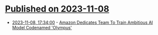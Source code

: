 # [Published on 2023-11-08](index.md)

* [2023-11-08, 17:34:00](https://slashdot.org/story/23/11/08/1734258/amazon-dedicates-team-to-train-ambitious-ai-model-codenamed-olympus?utm_source=rss1.0mainlinkanon&utm_medium=feed) - [Amazon Dedicates Team To Train Ambitious AI Model Codenamed 'Olympus'](https://slashdot.org/story/23/11/08/1734258/amazon-dedicates-team-to-train-ambitious-ai-model-codenamed-olympus?utm_source=rss1.0mainlinkanon&utm_medium=feed)
